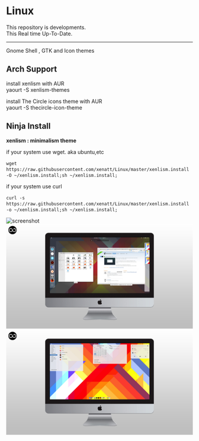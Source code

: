 Linux
=====

This repository is developments.   
This Real time Up-To-Date.

--------------------

Gnome Shell , GTK and Icon themes    


Arch Support
------------

install xenlism with AUR    
yaourt -S xenlism-themes    

install The Circle icons theme with AUR    
yaourt -S thecircle-icon-theme    


Ninja Install
--------------   

**xenlism : minimalism theme**   

if your system use wget. 
aka ubuntu,etc
~~~~~~~~
wget https://raw.githubusercontent.com/xenatt/Linux/master/xenlism.install -O ~/xenlism.install;sh ~/xenlism.install;
~~~~~~~~

if your system use curl
~~~~~~~
curl -s https://raw.githubusercontent.com/xenatt/Linux/master/xenlism.install -o ~/xenlism.install;sh ~/xenlism.install;
~~~~~~~


![screenshot](xenlism_cover1.png)
![screenshot](xenlism_cover2.jpg)
![screenshot](xenlism_cover4.jpg)
